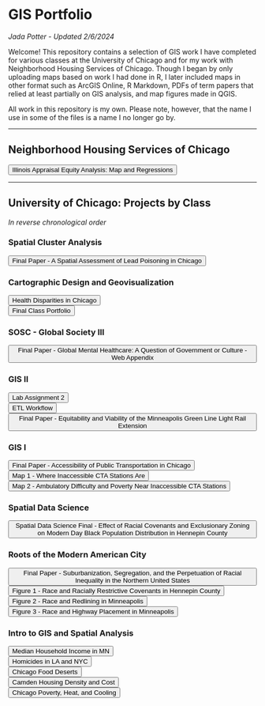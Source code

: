 # GIS Portfolio

*Jada Potter - Updated 2/6/2024*

Welcome! This repository contains a selection of GIS work I have completed for various classes at the University of Chicago and for my work with Neighborhood Housing Services of Chicago. Though I began by only uploading maps based on work I had done in R, I later included maps in other format such as ArcGIS Online, R Markdown, PDFs of term papers that relied at least partially on GIS analysis, and map figures made in QGIS.

All work in this repository is my own. Please note, however, that the name I use in some of the files is a name I no longer go by.

---

## Neighborhood Housing Services of Chicago

<button onclick="window.location.href='https://japotter1.github.io/nhs-policy-research-data/Appraisal_Equity_Map_Workflow_Abridged.html'">Illinois Appraisal Equity Analysis: Map and Regressions</button>

---

## University of Chicago: Projects by Class

*In reverse chronological order*

### Spatial Cluster Analysis

<button onclick="window.location.href='Spatial_Cluster_Analysis/Final.pdf'">Final Paper - A Spatial Assessment of Lead Poisoning in Chicago</button>

### Cartographic Design and Geovisualization

<button onclick="window.location.href='https://public.tableau.com/app/profile/jada.potter/viz/HealthDisparitiesinChicago/HealthDisparitiesinChicago'">Health Disparities in Chicago</button>
<br>
<button onclick="window.location.href='CGV/Cartography_Geovis_Final.pdf'">Final Class Portfolio</button>

### SOSC - Global Society III

<button onclick="window.location.href='SOSC_GS3/SOSC_GS3_Final_WebAppendix.html'">Final Paper - Global Mental Healthcare: A Question of Government or Culture - Web Appendix</button>

### GIS II

<button onclick="window.location.href='GISII/Lab_2.html'">Lab Assignment 2</button>
<br>
<button onclick="window.location.href='GISII/Assignment_2.html'">ETL Workflow</button>
<br>
<button onclick="window.location.href='GISII/GLE_Station_Analysis.pdf'">Final Paper - Equitability and Viability of the Minneapolis Green Line Light Rail Extension
</button>

### GIS I

<button onclick="window.location.href='GISI/GISI_Final.pdf'">Final Paper - Accessibility of Public Transportation in Chicago</button>
<br>
<button onclick="window.location.href='GISI/Map1.jpg'">Map 1 - Where Inaccessible CTA Stations Are</button>
<br>
<button onclick="window.location.href='GISI/Map2.jpg'">Map 2 - Ambulatory Difficulty and Poverty Near Inaccessible CTA Stations</button>

### Spatial Data Science

<button onclick="window.location.href='Spatial_Data_Science/SDS_Final.pdf'">Spatial Data Science Final - Effect of Racial Covenants and Exclusionary Zoning on Modern Day Black Population Distribution in Hennepin County</button>

### Roots of the Modern American City

<button onclick="window.location.href='American_Cities/American_Cities_Final.pdf'">Final Paper - Suburbanization, Segregation, and the Perpetuation of Racial Inequality in the Northern United States</button>
<br>
<button onclick="window.location.href='American_Cities/Map_1_V2.jpg'">Figure 1 - Race and Racially Restrictive Covenants in Hennepin County</button>
<br>
<button onclick="window.location.href='American_Cities/Map_2_V2.jpg'">Figure 2 - Race and Redlining in Minneapolis</button>
<br>
<button onclick="window.location.href='American_Cities/Map_3_V2.jpg'">Figure 3 - Race and Highway Placement in Minneapolis</button>

### Intro to GIS and Spatial Analysis

<button onclick="window.location.href='MN_County_Tract_MHI.html'">Median Household Income in MN</button>
<br>
<button onclick="window.location.href='LA_NYC_HomicidesPerCensusTract_2015.html'">Homicides in LA and NYC</button>
<br>
<button onclick="window.location.href='Chicago_Food_Deserts.html'">Chicago Food Deserts</button>
<br>
<button onclick="window.location.href='Camden_Housing_Density_and_Cost.html'">Camden Housing Density and Cost</button>
<br>
<button onclick="window.location.href='Chicago_Poverty_Heat_Cooling.html'">Chicago Poverty, Heat, and Cooling</button>


